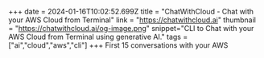 +++
date = 2024-01-16T10:02:52.699Z
title = "ChatWithCloud - Chat with your AWS Cloud from Terminal"
link = "https://chatwithcloud.ai"
thumbnail = "https://chatwithcloud.ai/og-image.png"
snippet="CLI to Chat with your AWS Cloud from Terminal using generative AI."
tags = ["ai","cloud","aws","cli"]
+++
First 15 conversations with your AWS
